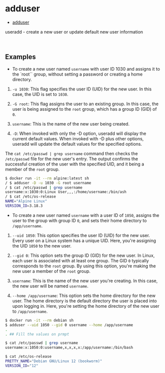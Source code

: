 # adduser

- [adduser](https://TBD/man/8/adduser)

useradd - create a new user or update default new user information

<br>

## Examples

- To create a new user named `username` with user ID 1030 and assigns it to the `root`` group, without setting a password or creating a home directory.

1. `-u 1030`: This flag specifies the user ID (UID) for the new user. In this case, the UID is set to `1030`.

2. `-G root`: This flag assigns the user to an existing group. In this case, the user is being assigned to the `root` group, which has a group ID (GID) of `0`.

3. `username`: This is the name of the new user being created.

4. `-D`: When invoked with only the -D option, useradd will display the current default values. When invoked with -D plus other options, useradd will update the default values for the specified options.

The `cat /etc/passwd | grep username` command then checks the `/etc/passwd` file for the new user's entry. The output confirms the successful creation of the user with the specified UID, and it being a member of the `root` group.

```bash
$ docker run -it --rm alpine:latest sh
/ $ adduser -D -u 1030 -G root username
/ $ cat /etc/passwd | grep username
username:x:1030:0:Linux User,,,:/home/username:/bin/ash
/ $ cat /etc/os-release
NAME="Alpine Linux"
VERSION_ID=3.18.3
```

- To create a new user named `username` with a user ID of `1050`, assigns the user to the group with group ID `0`, and sets their home directory to `/app/username`.

1. `--uid 1050`: This option specifies the user ID (UID) for the new user. Every user on a Linux system has a unique UID. Here, you're assigning the UID `1050` to the new user.

2. `--gid 0`: This option sets the group ID (GID) for the new user. In Linux, each user is associated with at least one group. The GID `0` typically corresponds to the `root` group. By using this option, you're making the new user a member of the `root` group.

3. `username`: This is the name of the new user you're creating. In this case, the new user will be named `username`.

4. `--home /app/username`: This option sets the home directory for the new user. The home directory is the default directory the user is placed into upon logging in. Here, you're setting the home directory of the new user to `/app/username`.

```bash
$ docker run -it --rm debian sh
$ adduser --uid 1050 --gid 0 username --home /app/username
.
. ## Fill the values on prmpt

$ cat /etc/passwd | grep username
username:x:1050:0:username,x,x,x,x:/app/username:/bin/bash

$ cat /etc/os-release
PRETTY_NAME="Debian GNU/Linux 12 (bookworm)"
VERSION_ID="12"
```
